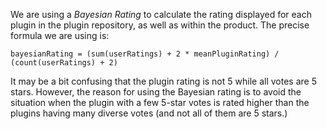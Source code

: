 [//]: # (title: Plugins Rating)

We are using a *Bayesian Rating* to calculate the rating displayed for each plugin in the plugin repository, as well as within the product. The precise formula we are using is:

```
bayesianRating = (sum(userRatings) + 2 * meanPluginRating) / (count(userRatings) + 2)
```

It may be a bit confusing that the plugin rating is not 5 while all votes are 5 stars. However, the reason for using the Bayesian rating is to avoid the situation when the plugin with a few 5-star votes is rated higher than the plugins having many diverse votes (and not all of them are 5 stars.)
